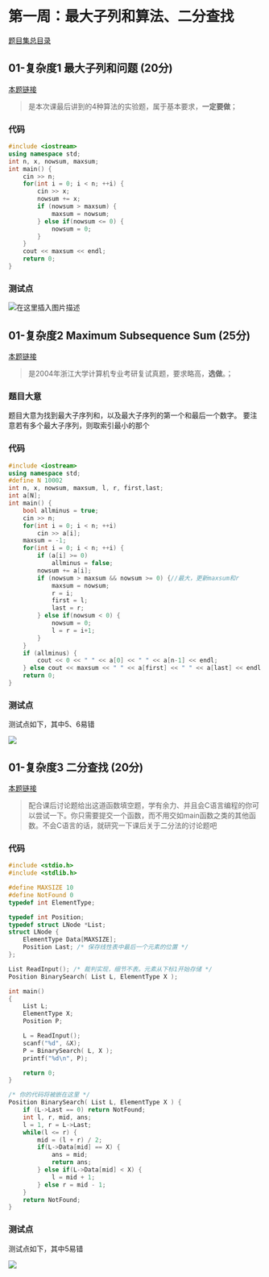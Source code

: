 # 第一周：最大子列和算法、二分查找

[题目集总目录](https://blog.csdn.net/qq\_45890533/article/details/107131440)

## 01-复杂度1 最大子列和问题 (20分)

[本题链接](https://pintia.cn/problem-sets/1268384564738605056/problems/1268385944106778624)

> 是本次课最后讲到的4种算法的实验题，属于基本要求，**一定要做**；

### 代码

```cpp
#include <iostream>
using namespace std;
int n, x, nowsum, maxsum;
int main() {
    cin >> n;
    for(int i = 0; i < n; ++i) {
        cin >> x;
        nowsum += x;
        if (nowsum > maxsum) {
            maxsum = nowsum;
        } else if(nowsum <= 0) {
            nowsum = 0;
        }
    }
    cout << maxsum << endl;
    return 0;
}
```

### 测试点

![在这里插入图片描述](https://img-blog.csdnimg.cn/2020070422313462.png?x-oss-process=image/watermark,type\_ZmFuZ3poZW5naGVpdGk,shadow\_10,text\_aHR0cHM6Ly9ibG9nLmNzZG4ubmV0L3FxXzQ1ODkwNTMz,size\_16,color\_FFFFFF,t\_70)

## 01-复杂度2 Maximum Subsequence Sum (25分)

[本题链接](https://pintia.cn/problem-sets/1268384564738605056/problems/1268385944106778625)

> 是2004年浙江大学计算机专业考研复试真题，要求略高，**选做**。；

### 题目大意

题目大意为找到最大子序列和，以及最大子序列的第一个和最后一个数字。 要注意若有多个最大子序列，则取索引最小的那个

### 代码

```cpp
#include <iostream>
using namespace std;
#define N 10002
int n, x, nowsum, maxsum, l, r, first,last;
int a[N];
int main() {
    bool allminus = true;
    cin >> n;
    for(int i = 0; i < n; ++i)
        cin >> a[i];
    maxsum = -1;
    for(int i = 0; i < n; ++i) {
        if (a[i] >= 0) 
            allminus = false;
        nowsum += a[i];
        if (nowsum > maxsum && nowsum >= 0) {//最大，更新maxsum和r
            maxsum = nowsum;
            r = i;
            first = l;
            last = r;
        } else if(nowsum < 0) {
            nowsum = 0;
            l = r = i+1;
        }
    }
    if (allminus) {
        cout << 0 << " " << a[0] << " " << a[n-1] << endl;
    } else cout << maxsum << " " << a[first] << " " << a[last] << endl;
    return 0;
}
```

### 测试点

测试点如下，其中5、6易错&#x20;

![](https://img-blog.csdnimg.cn/20200704223027614.png?x-oss-process=image/watermark,type\_ZmFuZ3poZW5naGVpdGk,shadow\_10,text\_aHR0cHM6Ly9ibG9nLmNzZG4ubmV0L3FxXzQ1ODkwNTMz,size\_16,color\_FFFFFF,t\_70)

## 01-复杂度3 二分查找 (20分)

[本题链接](https://pintia.cn/problem-sets/1268384564738605056/problems/1268385944106778626)

> 配合课后讨论题给出这道函数填空题，学有余力、并且会C语言编程的你可以尝试一下。你只需要提交一个函数，而不用交如main函数之类的其他函数。不会C语言的话，就研究一下课后关于二分法的讨论题吧

### 代码

```cpp
#include <stdio.h>
#include <stdlib.h>

#define MAXSIZE 10
#define NotFound 0
typedef int ElementType;

typedef int Position;
typedef struct LNode *List;
struct LNode {
    ElementType Data[MAXSIZE];
    Position Last; /* 保存线性表中最后一个元素的位置 */
};

List ReadInput(); /* 裁判实现，细节不表。元素从下标1开始存储 */
Position BinarySearch( List L, ElementType X );

int main()
{
    List L;
    ElementType X;
    Position P;

    L = ReadInput();
    scanf("%d", &X);
    P = BinarySearch( L, X );
    printf("%d\n", P);

    return 0;
}

/* 你的代码将被嵌在这里 */
Position BinarySearch( List L, ElementType X ) {
    if (L->Last == 0) return NotFound;
    int l, r, mid, ans;
    l = 1, r = L->Last;
    while(l <= r) {
        mid = (l + r) / 2;
        if(L->Data[mid] == X) {
            ans = mid;
            return ans;
        } else if(L->Data[mid] < X) {
            l = mid + 1;
        } else r = mid - 1;
    }
    return NotFound;
}
```

### 测试点

测试点如下，其中5易错&#x20;

![](https://img-blog.csdnimg.cn/20200704223540100.png?x-oss-process=image/watermark,type\_ZmFuZ3poZW5naGVpdGk,shadow\_10,text\_aHR0cHM6Ly9ibG9nLmNzZG4ubmV0L3FxXzQ1ODkwNTMz,size\_16,color\_FFFFFF,t\_70)
